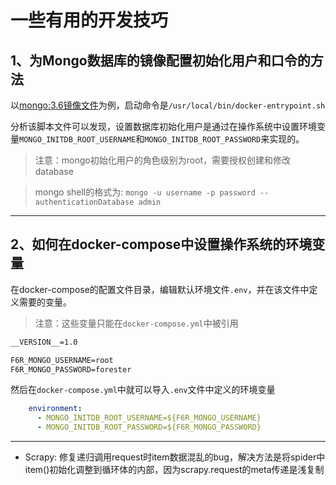 # 一些有用的开发技巧

## 1、为Mongo数据库的镜像配置初始化用户和口令的方法

以[mongo:3.6镜像文件](https://github.com/docker-library/mongo/tree/master/3.6)为例，启动命令是`/usr/local/bin/docker-entrypoint.sh`

分析该脚本文件可以发现，设置数据库初始化用户是通过在操作系统中设置环境变量`MONGO_INITDB_ROOT_USERNAME`和`MONGO_INITDB_ROOT_PASSWORD`来实现的。  

> 注意：mongo初始化用户的角色级别为root，需要授权创建和修改database


> mongo shell的格式为: `mongo -u username -p password --authenticationDatabase admin`

---

## 2、如何在docker-compose中设置操作系统的环境变量

在docker-compose的配置文件目录，编辑默认环境文件`.env`，并在该文件中定义需要的变量。
> 注意：这些变量只能在`docker-compose.yml`中被引用

``` txt
__VERSION__=1.0

F6R_MONGO_USERNAME=root
F6R_MONGO_PASSWORD=forester
```

然后在`docker-compose.yml`中就可以导入`.env`文件中定义的环境变量

``` yml
    environment:
      - MONGO_INITDB_ROOT_USERNAME=${F6R_MONGO_USERNAME}
      - MONGO_INITDB_ROOT_PASSWORD=${F6R_MONGO_PASSWORD}
```

---

- Scrapy: 修复递归调用request时item数据混乱的bug，解决方法是将spider中item()初始化调整到循环体的内部，因为scrapy.request的meta传递是浅复制
  